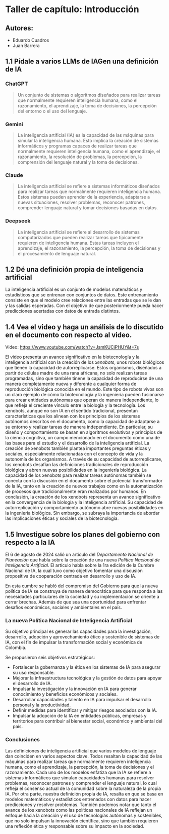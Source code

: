 
# Taller de capítulo: Introducción
## Autores:
- Eduardo Cuadros
- Juan Barrera

## 1.1 Pídale a varios LLMs de IAGen una definición de IA

### ChatGPT

> Un conjunto de sistemas o algoritmos diseñados para realizar tareas que normalmente requieren inteligencia humana, como el razonamiento, el aprendizaje, la toma de decisiones, la percepción del entorno o el uso del lenguaje.

### Gemini

> La inteligencia artificial (IA) es la capacidad de las máquinas para simular la inteligencia humana. Esto implica la creación de sistemas informáticos y programas capaces de realizar tareas que normalmente requieren inteligencia humana, como el aprendizaje, el razonamiento, la resolución de problemas, la percepción, la comprensión del lenguaje natural y la toma de decisiones.

### Claude

> La inteligencia artificial se refiere a sistemas informáticos diseñados para realizar tareas que normalmente requieren inteligencia humana. Estos sistemas pueden aprender de la experiencia, adaptarse a nuevas situaciones, resolver problemas, reconocer patrones, comprender lenguaje natural y tomar decisiones basadas en datos.

### Deepseek

> La inteligencia artificial se refiere al desarrollo de sistemas computarizados que pueden realizar tareas que típicamente requieren de inteligencia humana. Estas tareas incluyen el aprendizaje, el razonamiento, la percepción, la toma de decisiones y el procesamiento de lenguaje natural.

## 1.2 Dé una definición propia de inteligencia artificial

La inteligencia artificial es un conjunto de modelos matemáticos y estadísticos que se entrenan con conjuntos de datos. Este entrenamiento consiste en que el modelo cree relaciones entre las entradas que se le dan y las salidas esperadas. Con el objetivo de que posteriormente pueda hacer predicciones acertadas con datos de entrada distintos. 

## 1.4 Vea el video y haga un análisis de lo discutido en el documento con respecto al video.

Video: https://www.youtube.com/watch?v=JsmKUCiPHUY&t=7s

El video presenta un avance significativo en la biotecnología y la inteligencia artificial con la creación de los _xenobots_, unos robots biológicos que tienen la capacidad de autorreplicarse. Estos organismos, diseñados a partir de células madre de una rana africana, no solo realizan tareas programadas, sino que también tinene la capacidad de reproducirse de una manera completamente nueva y diferente a cualquier forma de reproducción biológica conocida en el mundo. Este tipo de robots vivos son un claro ejemplo de cómo la biotecnología y la ingeniería pueden fusionarse para crear entidades autónomas que operan de manera independiente, lo que refleja el creciente vínculo entre la biología y la tecnología.
Los xenobots, aunque no son IA en el sentido tradicional, presentan características que los alinean con los principios de los sistemas autónomos descritos en el documento, como la capacidad de adaptarse a su entorno y realizar tareas de manera independiente. En particular, su diseño y comportamiento se basan en algoritmos evolutivos y principios de la ciencia cognitiva, un campo mencionado en el documento como una de las bases para el estudio y el desarrollo de la inteligencia artificial.
La creación de xenobots también plantea importantes preguntas éticas y sociales, especialmente relacionadas con el concepto de vida y la autonomía de los organismos. A través de su capacidad de autorreplicarse, los xenobots desafían las definiciones tradicionales de reproducción biológica y abren nuevas posibilidades en la ingeniería biológica. La capacidad de los xenobots para realizar tareas autónomas también se conecta con la discusión en el documento sobre el potencial transformador de la IA, tanto en la creación de nuevos trabajos como en la automatización de procesos que tradicionalmente eran realizados por humanos.
En conclusión, la creación de los xenobots representa un avance significativo en la convergencia de la biología y la inteligencia artificial. Su capacidad de autorreplicación y comportamiento autónomo abre nuevas posibiliidades en la ingeniería biológica. Sin embargo, se subraya la importancia de abordar las implicaciones éticas y sociales de la biotecnología.

## 1.5 Investigue sobre los planes del gobierno con respecto a la IA

El 6 de agosto de 2024 salió un artículo del *Departamento Nacional de Planeación*  que habla sobre la creación de una nueva *Política Nacional de Inteligencia Artificial*. El artículo habla sobre la 1ra edición de la Cumbre Nacional de IA, la cual tuvo como objetivo fomentar una discusión propositiva de cooperación centrada en desarrollo y uso de IA.

En esta cumbre se habló del compromiso del Gobierno para que la nueva política de IA se construya de manera democrática para que responda a las necesidades particulares de la sociedad y su implementación se oriente a cerrar brechas. Además de que sea una oportunidad para enfrentar desafíos económicos, sociales y ambientales en el país.

### La nueva Política Nacional de Inteligencia Artificial

Su objetivo principal es generar las capacidades para la investigación, desarrollo, adopción y aprovechamiento ético y sostenible de sistemas de IA, con el fin de impulsar la transformación social y económica de Colombia.

Se propusieron seis objetivos estratégicos:
- Fortalecer la gobernanza y la ética en los sistemas de IA para asegurar su uso responsable.
- Mejorar la infraestructura tecnológica y la gestión de datos para apoyar el desarrollo de IA.
- Impulsar la investigación y la innovación en IA para generar conocimiento y beneficios económicos y sociales.
- Desarrollar capacidades y talento en IA para impulsar el desarrollo personal y la productividad.
- Definir medidas para identificar y mitigar riesgos asociados con la IA.
- Impulsar la adopción de la IA en entidades públicas, empresas y territorios para contribuir al bienestar social, económico y ambiental del país.

### Conclusiones

Las definiciones de inteligencia artificial que varios modelos de lenguaje dan coinciden en varios aspectos clave. Todos  resaltan la capacidad de las máquinas para realizar tareas que normalmente requieren inteligencia humana, como el aprendizaje, la percepción, la toma de decisiones y el razonamiento. Cada uno de los modelos enfatiza que la IA se refiere a sistemas informáticos que simulan capacidades humanas para resolver problemas, reconocer patrones y comprender el lenguaje natural, lo cual refleja el consenso actual de la comunidad sobre la naturaleza de la propia IA. Por otra parte, nuestra definición propia de IA, resalta en que se basa en modelos matemáticos y estadísticos entrenados con datos para hacer predicciones y resolver problemas. También podemos notar que tanto el avance de los xenobots como las políticas nacionales de IA reflejan un enfoque hacia la creación y el uso de tecnologías autónomas y sostenibles, que no solo impulsan la innovación científica, sino que también requieren una reflexión ética y responsable sobre su impacto en la sociedad.
